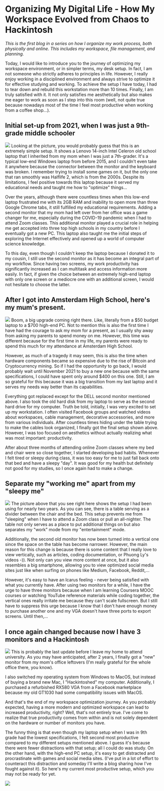 # Organizing My Digital Life - How My Workspace Evolved from Chaos to Hackintosh


*This is the first blog in a series on how I organize my work process, both physically and online. This includes my workspace, file management, and planning.*

Today, I would like to introduce you to the journey of optimizing my workspace environment, or in simpler terms, my desk setup. In fact, I am not someone who strictly adheres to principles in life. However, I really enjoy working in a disciplined environment and always strive to optimize it for effective studying and working. To achieve the setup I have today, I had to tear down and rebuild this workstation more than 10 times. Finally, I am truly satisfied with it. It not only satisfies me aesthetically but also makes me eager to work as soon as I step into this room (well, not quite true because nowadays most of the time I feel most productive when working from a coffee shop...).
## Initial set-up from 2021, when I was just a 9th-grade middle schooler
![](https://i.imgur.com/M8i0fK3.jpg)
Looking at the picture, you would probably guess that this is an extremely simple setup. It shows a Lenovo 14-inch Intel Celeron old school laptop that I inherited from my mom when I was just a 7th-grader. It's a typical low-end Windows laptop from before 2015, and I couldn't even take it anywhere because the connector between the monitor and the keyboard was broken. I remember trying to install some games on it, but the only one that ran smoothly was Halflife 2, which is from the 2000s. Despite its limitations, I feel positive towards this laptop because it served my educational needs and taught me how to "optimize" things...

Over the years, although there were countless times when this low-end laptop frustrated me with its 2GB RAM and inability to open more than three Google Chrome tabs, it still fulfilled my educational requirements. Adding a second monitor that my mom had left over from her office was a game changer for me, especially during the COVID-19 pandemic when I had to attend Zoom classes. This additional monitor played a crucial role in helping me get accepted into three top high schools in my country before I eventually got a new PC. This laptop also taught me the initial steps of exploring the Internet effectively and opened up a world of computer science knowledge.

To this day, even though I couldn't keep the laptop because I donated it to my cousin, I still use the second monitor as it has become an integral part of my workflow. Since having two screens, my work productivity has significantly increased as I can multitask and access information more easily. In fact, if given the choice between an extremely high-end laptop with only one screen or a mediocre one with an additional screen, I would not hesitate to choose the latter.

## After I got into Amsterdam High School, here's my mum's present.
![](https://i.imgur.com/5el7iUC.jpg)
Boom, a big upgrade coming right there. Like, literally from a $50 budget laptop to a $700 high-end PC. Not to mention this is also the first time I have had the courage to ask my mom for a present, as I usually shy away from asking my parents to spend money on me. However, this time was different because for the first time in my life, my parents were ready to spend this much for my attendance at Amsterdam High School.

However, as much of a tragedy it may seem, this is also the time when hardware components became so expensive due to the rise of Bitcoin and Cryptocurrency mining. So if I had the opportunity to go back, I would probably wait until November 2021 to buy a new one because with the same specifications, I could have spent only around $400 on this one. Still, I am so grateful for this because it was a big transition from my last laptop and it serves my needs way better than its capabilities.

Everything got replaced except for the DELL second monitor mentioned above. I also took the old hard disk from my laptop to serve as the second hard drive for my computer. Truth be told, initially, I was very excited to set up my workstation. I often visited Facebook groups and watched videos about workspaces, cable management, decorative accessories, and more from various individuals. After countless times hiding under the table trying to make the cables look organized, I finally got the final setup shown above. However, I was too focused on aesthetics without actually realizing what was most important: productivity.

After about three months of attending online Zoom classes where my bed and chair were so close together, I started developing bad habits. Whenever I felt tired or sleepy during class, it was too easy for me to just fall back onto that bed and have a sleepy "day". It was good for my health but definitely not good for my studies, so I once again had to make a change.
## Separate my "working me" apart from my "sleepy me"
![](https://i.imgur.com/s5YGDig.png)
The picture above that you see right here shows the setup I had been using for nearly two years. As you can see, there is a table serving as a divider between the chair and the bed. This setup prevents me from "sleeping" when I have to attend a Zoom class or pull an all-nighter. The table not only serves as a place to put additional things on but also separates my "work" mode from my "entertainment" mode.

Additionally, the second old monitor has now been turned into a vertical one since the space on the table has become narrower. However, the main reason for this change is because there is some content that I really love to view vertically, such as articles, coding documentation, or Phuong Ly's videos -)). Not only can you view more content at once, but it also resembles a big smartphone, allowing you to view optimized social media sites just like when surfing on phones like Medium, Facebook, Reddit,...

However, it's easy to have an Icarus feeling - never being satisfied with what you currently have. After using two monitors for a while, I have the urge to have three monitors because when I am learning Coursera MOOC courses or watching YouTube reference materials while coding together, the vertical ones really irritate me because they can't scale fullscreen. But I still have to suppress this urge because I know that I don't have enough money to purchase another one and my VGA doesn't have three ports to export screens. Until then,...
## I once again changed because now I have 3 monitors and a Hackintosh
![](https://i.imgur.com/doBCyVw.jpg)
This is probably the last update before I leave my home to attend university. As you may have anticipated, after 2 years, I finally got a "new" monitor from my mom's office leftovers (I'm really grateful for the whole office there, you know).

I also switched my operating system from Windows to MacOS, but instead of buying a brand new Mac, I "Hackintoshed" my computer. Additionally, I purchased a refurbished RX580 VGA from a Facebook marketplace because my old GT1030 had some compatibility issues with MacOS.

And that's the end of my workspace optimization journey. As you probably expected, having a more modern and optimized workspace can lead to increased productivity, right? Well, that's not entirely true. I've come to realize that true productivity comes from within and is not solely dependent on the hardware or number of monitors you have.

The funny thing is that even though my laptop setup when I was in 9th grade had the lowest specifications, I felt second most productive compared to my different setups mentioned above. I guess it's because there were fewer distractions with that setup; all I could do was study. On the other hand, with the high-end PC setup, it's easy to get distracted and procrastinate with games and social media sites. (I've put in a lot of effort to counteract this distraction and someday I'll write a blog sharing how I've fought against it). So here's my current most productive setup, which you may not be ready for yet.

![](https://i.imgur.com/Qzd9u9h.jpg)

